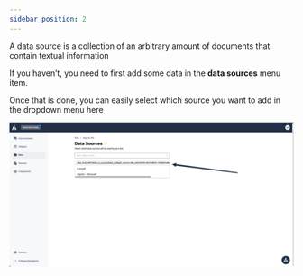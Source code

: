 ```yaml
---
sidebar_position: 2
---
```


A data source is a collection of an arbitrary amount of documents that contain textual information

If you haven’t, you need to first add some data in the **data sources** menu item.

Once that is done, you can easily select which source you want to add in the dropdown menu here

![Data Sources](./images/Untitled.png)
